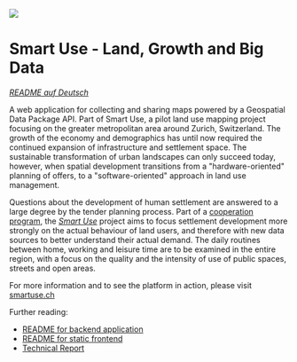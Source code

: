 ![](http://www.metropolitanraum-zuerich.ch/assets/images/e/Smart%20Use-c3c550de.jpg)

# Smart Use - Land, Growth and Big Data

_[README auf Deutsch](README.de.md)_

A web application for collecting and sharing maps powered by a Geospatial Data Package API. Part of Smart Use, a pilot land use mapping project focusing on the greater metropolitan area around Zurich, Switzerland. The growth of the economy and demographics has until now required the continued expansion of infrastructure and settlement space. The sustainable transformation of urban landscapes can only succeed today, however, when spatial development transitions from a "hardware-oriented" planning of offers, to a "software-oriented" approach in land use management.

Questions about the development of human settlement are answered to a large degree by the tender planning process. Part of a [cooperation program](http://www.metropolitanraum-zuerich.ch/themen/kooperationsprogramm.html), the *[Smart Use](http://smartuse.ch)* project aims to focus settlement development more strongly on the actual behaviour of land users, and therefore with new data sources to better understand their actual demand. The daily routines between home, working and leisure time are to be examined in the entire region, with a focus on the quality and the intensity of use of public spaces, streets and open areas.

For more information and to see the platform in action, please visit [smartuse.ch](https://smartuse.ch)

Further reading:

- [README for backend application](INSTALL.md)
- [README for static frontend](static/README.md)
- [Technical Report](docs/README.md)
